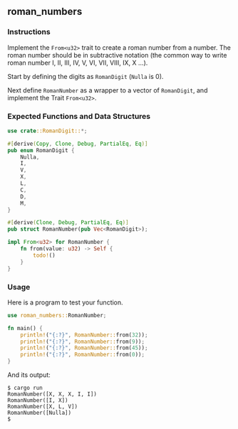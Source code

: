 ## roman_numbers

### Instructions

Implement the `From<u32>` trait to create a roman number from a number. The roman number should be in subtractive notation (the common way to write roman number I, II, III, IV, V, VI, VII, VIII, IX, X ...).

Start by defining the digits as `RomanDigit` (`Nulla` is 0).

Next define `RomanNumber` as a wrapper to a vector of `RomanDigit`, and implement the Trait `From<u32>`.

### Expected Functions and Data Structures

```rust
use crate::RomanDigit::*;

#[derive(Copy, Clone, Debug, PartialEq, Eq)]
pub enum RomanDigit {
	Nulla,
	I,
	V,
	X,
	L,
	C,
	D,
	M,
}

#[derive(Clone, Debug, PartialEq, Eq)]
pub struct RomanNumber(pub Vec<RomanDigit>);

impl From<u32> for RomanNumber {
	fn from(value: u32) -> Self {
		todo!()
    }
}
```

### Usage

Here is a program to test your function.

```rust
use roman_numbers::RomanNumber;

fn main() {
	println!("{:?}", RomanNumber::from(32));
	println!("{:?}", RomanNumber::from(9));
	println!("{:?}", RomanNumber::from(45));
	println!("{:?}", RomanNumber::from(0));
}
```

And its output:

```console
$ cargo run
RomanNumber([X, X, X, I, I])
RomanNumber([I, X])
RomanNumber([X, L, V])
RomanNumber([Nulla])
$
```
